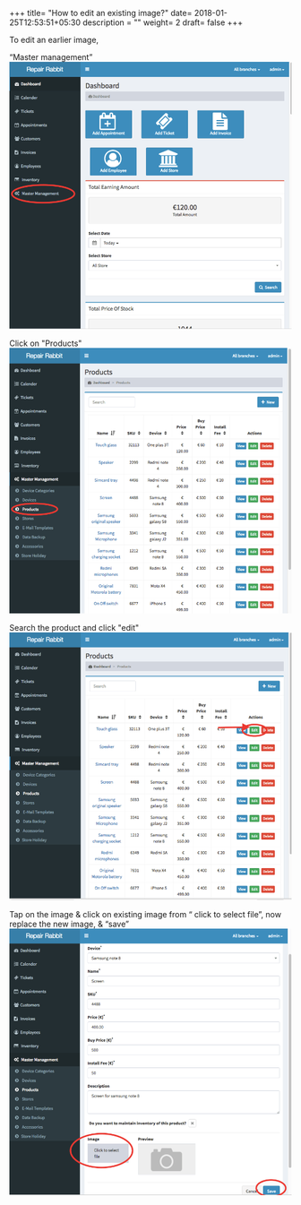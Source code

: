 +++
title= "How to edit an existing image?"
date= 2018-01-25T12:53:51+05:30
description = ""
weight= 2
draft= false
+++


To edit an earlier image, 

“Master management” 
![How to ediat a placed image?](/images/products/how_to_edit_placed_image/go_to_master_management.png)

Click on "Products"
![How to ediat a placed image?](/images/products/how_to_edit_placed_image/select_product.png)

Search the product and click "edit"
![How to ediat a placed image?](/images/products/how_to_edit_placed_image/click_edit.png)

Tap on the image & click on existing image from “ click to select file”, now replace the new image, & “save”   
![How to edit a placed image?](/images/products/how_to_edit_placed_image/tap_on_image_and_replace_the_image_and_save.png)




